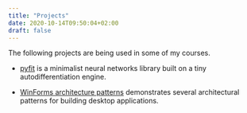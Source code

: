 ```yaml
---
title: "Projects"
date: 2020-10-14T09:50:04+02:00
draft: false
---
```


The following projects are being used in some of my courses.

- [pyfit](https://github.com/bpesquet/pyfit) is a minimalist neural networks library built on a tiny autodifferentiation engine.

- [WinForms architecture patterns](https://github.com/bpesquet/winforms-architecture-patterns) demonstrates several architectural patterns for building desktop applications.
